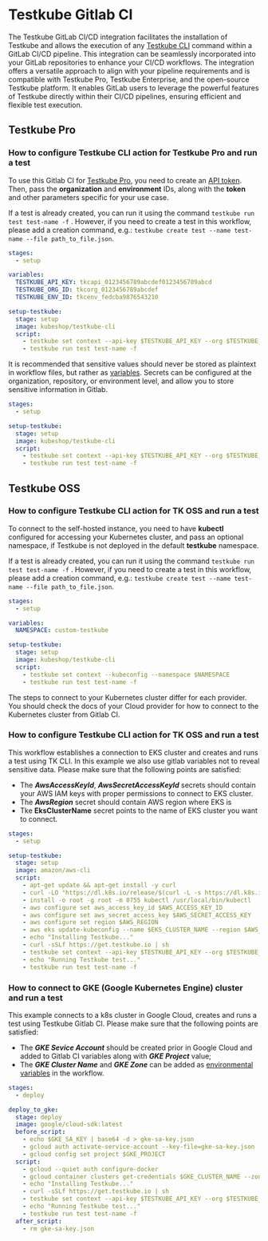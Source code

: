 # Testkube Gitlab CI

The Testkube GitLab CI/CD integration facilitates the installation of Testkube and allows the execution of any [Testkube CLI](https://docs.testkube.io/cli/testkube) command within a GitLab CI/CD pipeline. This integration can be seamlessly incorporated into your GitLab repositories to enhance your CI/CD workflows.
The integration offers a versatile approach to align with your pipeline requirements and is compatible with Testkube Pro, Testkube Enterprise, and the open-source Testkube platform. It enables GitLab users to leverage the powerful features of Testkube directly within their CI/CD pipelines, ensuring efficient and flexible test execution.

## Testkube Pro

### How to configure Testkube CLI action for Testkube Pro and run a test

To use this Gitlab CI for [Testkube Pro](https://app.testkube.io/), you need to create an [API token](https://docs.testkube.io/testkube-pro/articles/organization-management/#api-tokens).
Then, pass the **organization** and **environment** IDs, along with the **token** and other parameters specific for your use case.

If a test is already created, you can run it using the command `testkube run test test-name -f` . However, if you need to create a test in this workflow, please add a creation command, e.g.: `testkube create test --name test-name --file path_to_file.json`.

```yaml
stages:
  - setup

variables:
  TESTKUBE_API_KEY: tkcapi_0123456789abcdef0123456789abcd
  TESTKUBE_ORG_ID: tkcorg_0123456789abcdef
  TESTKUBE_ENV_ID: tkcenv_fedcba9876543210

setup-testkube:
  stage: setup
  image: kubeshop/testkube-cli
  script:
    - testkube set context --api-key $TESTKUBE_API_KEY --org $TESTKUBE_ORG_ID --env $TESTKUBE_ENV_ID
    - testkube run test test-name -f
```

It is recommended that sensitive values should never be stored as plaintext in workflow files, but rather as [variables](https://docs.gitlab.com/ee/ci/variables/).  Secrets can be configured at the organization, repository, or environment level, and allow you to store sensitive information in Gitlab.

```yaml
stages:
  - setup

setup-testkube:
  stage: setup
  image: kubeshop/testkube-cli
  script:
    - testkube set context --api-key $TESTKUBE_API_KEY --org $TESTKUBE_ORG_ID --env $TESTKUBE_ENV_ID
    - testkube run test test-name -f
 ```
## Testkube OSS

### How to configure Testkube CLI action for TK OSS and run a test

To connect to the self-hosted instance, you need to have **kubectl** configured for accessing your Kubernetes cluster, and pass an optional namespace, if Testkube is not deployed in the default **testkube** namespace. 

If a test is already created, you can run it using the command `testkube run test test-name -f` . However, if you need to create a test in this workflow, please add a creation command, e.g.: `testkube create test --name test-name --file path_to_file.json`.

```yaml
stages:
  - setup

variables:
  NAMESPACE: custom-testkube

setup-testkube:
  stage: setup
  image: kubeshop/testkube-cli
  script:
    - testkube set context --kubeconfig --namespace $NAMESPACE
    - testkube run test test-name -f
```

The steps to connect to your Kubernetes cluster differ for each provider. You should check the docs of your Cloud provider for how to connect to the Kubernetes cluster from Gitlab CI.

### How to configure Testkube CLI action for TK OSS and run a test

This workflow establishes a connection to EKS cluster and creates and runs a test using TK CLI. In this example we also use gitlab variables not to reveal sensitive data. Please make sure that the following points are satisfied:
- The **_AwsAccessKeyId_**, **_AwsSecretAccessKeyId_** secrets should contain your AWS IAM keys with proper permissions to connect to EKS cluster.
- The **_AwsRegion_** secret should contain AWS region where EKS is
- Tke **EksClusterName** secret points to the name of EKS cluster you want to connect.

```yaml
stages:
  - setup

setup-testkube:
  stage: setup
  image: amazon/aws-cli
  script:
    - apt-get update && apt-get install -y curl
    - curl -LO "https://dl.k8s.io/release/$(curl -L -s https://dl.k8s.io/release/stable.txt)/bin/linux/amd64/kubectl"
    - install -o root -g root -m 0755 kubectl /usr/local/bin/kubectl
    - aws configure set aws_access_key_id $AWS_ACCESS_KEY_ID
    - aws configure set aws_secret_access_key $AWS_SECRET_ACCESS_KEY
    - aws configure set region $AWS_REGION
    - aws eks update-kubeconfig --name $EKS_CLUSTER_NAME --region $AWS_REGION
    - echo "Installing Testkube..."
    - curl -sSLf https://get.testkube.io | sh
    - testkube set context --api-key $TESTKUBE_API_KEY --org $TESTKUBE_ORG_ID --env $TESTKUBE_ENV_ID
    - echo "Running Testkube test..."
    - testkube run test test-name -f
```
### How to connect to GKE (Google Kubernetes Engine) cluster and run a test 

This example connects to a k8s cluster in Google Cloud, creates and runs a test using Testkube Gitlab CI. Please make sure that the following points are satisfied:
- The **_GKE Sevice Account_** should be created prior in Google Cloud and added to Gitlab CI variables along with **_GKE Project_** value;
- The **_GKE Cluster Name_** and **_GKE Zone_** can be added as [environmental variables](https://docs.gitlab.com/ee/ci/variables/) in the workflow.

```yaml
stages:
  - deploy

deploy_to_gke:
  stage: deploy
  image: google/cloud-sdk:latest
  before_script:
    - echo $GKE_SA_KEY | base64 -d > gke-sa-key.json
    - gcloud auth activate-service-account --key-file=gke-sa-key.json
    - gcloud config set project $GKE_PROJECT
  script:
    - gcloud --quiet auth configure-docker
    - gcloud container clusters get-credentials $GKE_CLUSTER_NAME --zone $GKE_ZONE
    - echo "Installing Testkube..."
    - curl -sSLf https://get.testkube.io | sh
    - testkube set context --api-key $TESTKUBE_API_KEY --org $TESTKUBE_ORG_ID --env $TESTKUBE_ENV_ID
    - echo "Running Testkube test..."
    - testkube run test test-name -f
  after_script:
    - rm gke-sa-key.json
```
